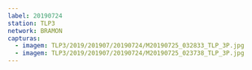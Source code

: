 ```yaml
---
label: 20190724
station: TLP3
network: BRAMON
capturas:
  - imagem: TLP3/2019/201907/20190724/M20190725_032833_TLP_3P.jpg
  - imagem: TLP3/2019/201907/20190724/M20190725_023738_TLP_3P.jpg
---
```


